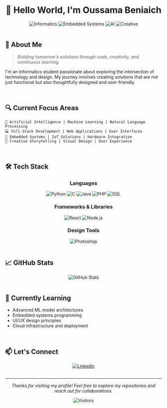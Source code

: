 # <div align="center">👋 Hello World, I'm Oussama Beniaich</div>

<div align="center">
  <img src="https://img.shields.io/badge/Focus-Informatics-blue" alt="Informatics"/>
  <img src="https://img.shields.io/badge/Exploring-Embedded_Systems-orange" alt="Embedded Systems"/>
  <img src="https://img.shields.io/badge/Passion-AI-green" alt="AI"/>
  <img src="https://img.shields.io/badge/Side_Talent-Creative_Storytelling-purple" alt="Creative"/>
</div>

<br>

## 🚀 About Me

> *Building tomorrow's solutions through code, creativity, and continuous learning.*

I'm an informatics student passionate about exploring the intersection of technology and design. My journey involves creating solutions that are not just functional but also thoughtfully designed and user-friendly.

<br>

## 🔍 Current Focus Areas

```
🤖 Artificial Intelligence | Machine Learning | Natural Language Processing
💻 Full-Stack Development | Web Applications | User Interfaces
🔌 Embedded Systems | IoT Solutions | Hardware Integration
🎨 Creative Storytelling | Visual Design | User Experience
```

<br>

## 🛠️ Tech Stack

<div align="center">

### Languages
<img src="https://img.shields.io/badge/Python-3776AB?style=for-the-badge&logo=python&logoColor=white" alt="Python"/>
<img src="https://img.shields.io/badge/C-00599C?style=for-the-badge&logo=c&logoColor=white" alt="C"/>
<img src="https://img.shields.io/badge/Java-ED8B00?style=for-the-badge&logo=java&logoColor=white" alt="Java"/>
<img src="https://img.shields.io/badge/PHP-777BB4?style=for-the-badge&logo=php&logoColor=white" alt="PHP"/>
<img src="https://img.shields.io/badge/SQL-4479A1?style=for-the-badge&logo=mysql&logoColor=white" alt="SQL"/>

### Frameworks & Libraries
<img src="https://img.shields.io/badge/React-20232A?style=for-the-badge&logo=react&logoColor=61DAFB" alt="React"/>
<img src="https://img.shields.io/badge/Node.js-339933?style=for-the-badge&logo=nodedotjs&logoColor=white" alt="Node.js"/>

### Design Tools
<img src="https://img.shields.io/badge/Adobe_Photoshop-31A8FF?style=for-the-badge&logo=adobe-photoshop&logoColor=white" alt="Photoshop"/>

</div>

<br>

## 📈 GitHub Stats

<div align="center">
  <img src="https://github-readme-stats.vercel.app/api?username=Ben10-L&show_icons=true&theme=radical" alt="GitHub Stats" />
</div>

<br>

## 🌱 Currently Learning

- Advanced ML model architectures
- Embedded systems programming
- UI/UX design principles
- Cloud infrastructure and deployment

<br>

## 📫 Let's Connect

<div align="center">
  <a href="https://www.linkedin.com/in/oussama-beniaich-58aa0b222/">
    <img src="https://img.shields.io/badge/LinkedIn-0077B5?style=for-the-badge&logo=linkedin&logoColor=white" alt="LinkedIn"/>
  </a>
  <!-- Add more social links as needed -->
</div>

<br>

---

<div align="center">
  <i>Thanks for visiting my profile! Feel free to explore my repositories and reach out for collaborations.</i>
  
  ![Visitors](https://visitor-badge.laobi.icu/badge?page_id=YOUR_USERNAME.YOUR_USERNAME)
</div>
